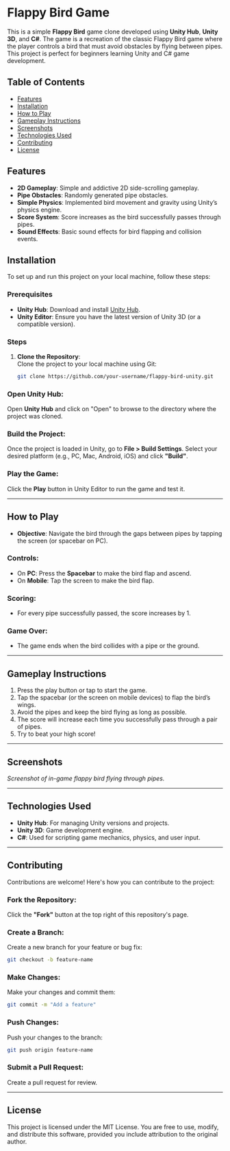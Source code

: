 # Flappy Bird Game

This is a simple **Flappy Bird** game clone developed using **Unity Hub**, **Unity 3D**, and **C#**. The game is a recreation of the classic Flappy Bird game where the player controls a bird that must avoid obstacles by flying between pipes. This project is perfect for beginners learning Unity and C# game development.

## Table of Contents

- [Features](#features)
- [Installation](#installation)
- [How to Play](#how-to-play)
- [Gameplay Instructions](#gameplay-instructions)
- [Screenshots](#screenshots)
- [Technologies Used](#technologies-used)
- [Contributing](#contributing)
- [License](#license)

## Features

- **2D Gameplay**: Simple and addictive 2D side-scrolling gameplay.
- **Pipe Obstacles**: Randomly generated pipe obstacles.
- **Simple Physics**: Implemented bird movement and gravity using Unity’s physics engine.
- **Score System**: Score increases as the bird successfully passes through pipes.
- **Sound Effects**: Basic sound effects for bird flapping and collision events.

## Installation

To set up and run this project on your local machine, follow these steps:

### Prerequisites

- **Unity Hub**: Download and install [Unity Hub](https://unity.com/download).
- **Unity Editor**: Ensure you have the latest version of Unity 3D (or a compatible version).

### Steps

1. **Clone the Repository**:  
   Clone the project to your local machine using Git:
   ```bash
   git clone https://github.com/your-username/flappy-bird-unity.git
   ```
### Open Unity Hub:

Open **Unity Hub** and click on "Open" to browse to the directory where the project was cloned.

### Build the Project:

Once the project is loaded in Unity, go to **File > Build Settings**.
Select your desired platform (e.g., PC, Mac, Android, iOS) and click **"Build"**.

### Play the Game:

Click the **Play** button in Unity Editor to run the game and test it.

---

## How to Play

- **Objective**: Navigate the bird through the gaps between pipes by tapping the screen (or spacebar on PC).

### Controls:

- On **PC**: Press the **Spacebar** to make the bird flap and ascend.
- On **Mobile**: Tap the screen to make the bird flap.

### Scoring:

- For every pipe successfully passed, the score increases by 1.

### Game Over:

- The game ends when the bird collides with a pipe or the ground.

---

## Gameplay Instructions

1. Press the play button or tap to start the game.
2. Tap the spacebar (or the screen on mobile devices) to flap the bird’s wings.
3. Avoid the pipes and keep the bird flying as long as possible.
4. The score will increase each time you successfully pass through a pair of pipes.
5. Try to beat your high score!

---

## Screenshots

*Screenshot of in-game flappy bird flying through pipes.*

---

## Technologies Used

- **Unity Hub**: For managing Unity versions and projects.
- **Unity 3D**: Game development engine.
- **C#**: Used for scripting game mechanics, physics, and user input.

---

## Contributing

Contributions are welcome! Here's how you can contribute to the project:

### Fork the Repository:
Click the **"Fork"** button at the top right of this repository's page.

### Create a Branch:
Create a new branch for your feature or bug fix:
```bash
git checkout -b feature-name
```
### Make Changes:
Make your changes and commit them:

```bash
git commit -m "Add a feature"
```
### Push Changes:
Push your changes to the branch:
``` bash
git push origin feature-name
```
### Submit a Pull Request:
Create a pull request for review.

---

## License
This project is licensed under the MIT License. You are free to use, modify, and distribute this software, provided you include attribution to the original author.
